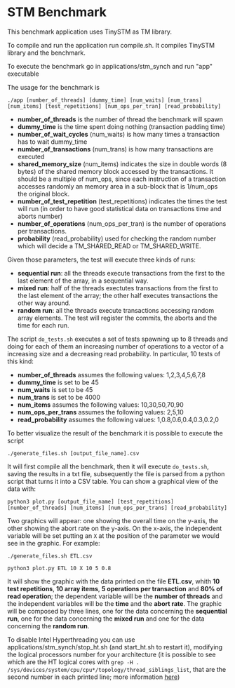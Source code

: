 # STM Benchmark

This benchmark application uses TinySTM as TM library.

To compile and run the application run compile.sh. It compiles TinySTM library and the benchmark.

To execute the benchmark go in applications/stm_synch and run "app" executable

The usage for the benchmark is

`./app [number_of_threads] [dummy_time] [num_waits] [num_trans] [num_items] [test_repetitions] [num_ops_per_tran] [read_probability]`

- **number_of_threads** is the number of thread the benchmark will spawn
- **dummy_time** is the time spent doing nothing (transaction padding time)
- **number_of_wait_cycles** (num_waits) is how many times a transaction has to wait dummy_time
- **number_of_transactions** (num_trans) is how many transactions are executed
- **shared_memory_size** (num_items) indicates the size in double words (8 bytes) of the shared memory block accessed by the transactions. It should be a multiple of num_ops, since each instruction of a transaction accesses randomly an memory area in a sub-block that is 1/num_ops the original block.
- **number_of_test_repetition** (test_repetitions) indicates the times the test will run (in order to have good statistical data on transactions time and aborts number)
- **number_of_operations** (num_ops_per_tran) is the number of operations per transactions.
- **probability** (read_probability) used for checking the random number which will decide a TM_SHARED_READ or TM_SHARED_WRITE.

Given those parameters, the test will execute three kinds of runs:
- **sequential run**: all the threads execute transactions from the first to the last element of the array, in a sequential way.
- **mixed run**: half of the threads exectutes transactions from the first to the last element of the array; the other half executes transactions the other way around.
- **random run**: all the threads execute transactions accessing random array elements. 
The test will register the commits, the aborts and the time for each run. 

The script `do_tests.sh` executes a set of tests spawning up to 8 threads and doing for each of them an increasing number of operations to a vector of a increasing size and a decreasing read probability. In particular, 10 tests of this kind:
- **number_of_threads** assumes the following values: 1,2,3,4,5,6,7,8
- **dummy_time** is set to be 45
- **num_waits** is set to be 45
- **num_trans** is set to be 4000
- **num_items** assumes the following values: 10,30,50,70,90
- **num_ops_per_trans** assumes the following values: 2,5,10
- **read_probability** assumes the following values: 1,0.8,0.6,0.4,0.3,0.2,0

To better visualize the result of the benchmark it is possible to execute the script 

`./generate_files.sh [output_file_name].csv`


It will first compile all the benchmark, then it will execute `do_tests.sh`, saving the results in a txt file, subsequently the file is parsed from a python script that turns it into a CSV table. 
You can show a graphical view of the data with:

`python3 plot.py [output_file_name] [test_repetitions] [number_of_threads] [num_items] [num_ops_per_trans] [read_probability]`

Two graphics will appear: one showing the overall time on the y-axis, the other showing the abort rate on the y-axis. On the x-axis, the independent variable will be set putting an `X` at the position of the parameter we would see in the graphic. For example:

`./generate_files.sh ETL.csv`

`python3 plot.py ETL 10 X 10 5 0.8`

It will show the graphic with the data printed on the file **ETL.csv**, whith **10 test repetitions**, **10 array items**, **5 operations per transaction** and **80% of read operation**; the dependent variable will be the **number of threads** and the independent variables will be the **time** and the **abort rate**. 
The graphic will be composed by three lines, one for the data concerning the **sequential run**, one for the data concerning the **mixed run** and one for the data concerning the **random run**.

To disable Intel Hyperthreading you can use applications/stm_synch/stop_ht.sh (and start_ht.sh to restart it), modifying the logical processors number for your architecture (it is possible to see which are the HT logical cores with `grep -H . /sys/devices/system/cpu/cpu*/topology/thread_siblings_list`, that are the second number in each printed line; more information [here](https://www.golinuxhub.com/2018/01/how-to-disable-or-enable-hyper.html)) 
